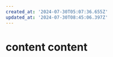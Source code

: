 ```yaml
---
created_at: '2024-07-30T05:07:36.655Z'
updated_at: '2024-07-30T08:45:06.397Z'
---
```


content
content
=======
